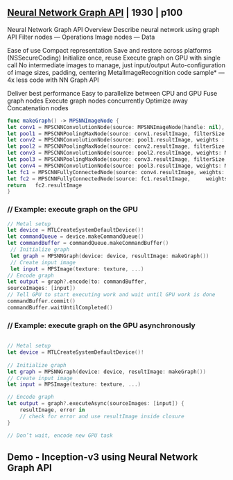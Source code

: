 ## [Neural Network Graph API](4-neural-network-graph-api.md) | 1930 | p100


Neural Network Graph API
Overview
Describe neural network using graph API Filter nodes — Operations
Image nodes — Data



Ease of use
Compact representation
Save and restore across platforms (NSSecureCoding)
Initialize once, reuse
Execute graph on GPU with single call
No intermediate images to manage, just input/output
Auto-configuration of image sizes, padding, centering MetalImageRecognition code sample* — 4x less code with NN Graph API

Deliver best performance
Easy to parallelize between CPU and GPU Fuse graph nodes
Execute graph nodes concurrently Optimize away Concatenation nodes

```swift
func makeGraph() -> MPSNNImageNode {
let conv1 = MPSCNNConvolutionNode(source: MPSNNImageNode(handle: nil), weights: MyWeights(file:“conv1.dat”))
let pool1 = MPSCNNPoolingMaxNode(source: conv1.resultImage, filterSize: 2)
let conv2 = MPSCNNConvolutionNode(source: pool1.resultImage, weights : MyWeights(file:“conv2.dat”))
let pool2 = MPSCNNPoolingMaxNode(source: conv2.resultImage, filterSize: 2)
let conv3 = MPSCNNConvolutionNode(source: pool2.resultImage, weights: MyWeights(file:“conv3.dat”))
let pool3 = MPSCNNPoolingMaxNode(source: conv3.resultImage, filterSize: 2)
let conv4 = MPSCNNConvolutionNode(source: pool3.resultImage, weights: MyWeights(file:“conv4.dat”))
let fc1 = MPSCNNFullyConnectedNode(source: conv4.resultImage, weights: MyWeights(file:“fc1.dat”))
let fc2 = MPSCNNFullyConnectedNode(source: fc1.resultImage,     weights:MyWeights(file:“fc2.dat”))
return   fc2.resultImage
}
```



### // Example: execute graph on the GPU

```swift
// Metal setup
let device = MTLCreateSystemDefaultDevice()!
let commandQueue = device.makeCommandQueue()
let commandBuffer = commandQueue.makeCommandBuffer()
 // Initialize graph
 let graph = MPSNNGraph(device: device, resultImage: makeGraph())
 // Create input image
 let input = MPSImage(texture: texture, ...)
// Encode graph
let output = graph?.encode(to: commandBuffer,
sourceImages: [input])
// Tell GPU to start executing work and wait until GPU work is done
commandBuffer.commit()
commandBuffer.waitUntilCompleted()

```

### // Example: execute graph on the GPU asynchronously

```swift

// Metal setup
let device = MTLCreateSystemDefaultDevice()!
  
// Initialize graph
let graph = MPSNNGraph(device: device, resultImage: makeGraph())
// Create input image
let input = MPSImage(texture: texture, ...)

// Encode graph
let output = graph?.executeAsync(sourceImages: [input]) {
    resultImage, error in
    // check for error and use resultImage inside closure
}

// Don’t wait, encode new GPU task
```

## Demo - Inception-v3 using Neural Network Graph API


